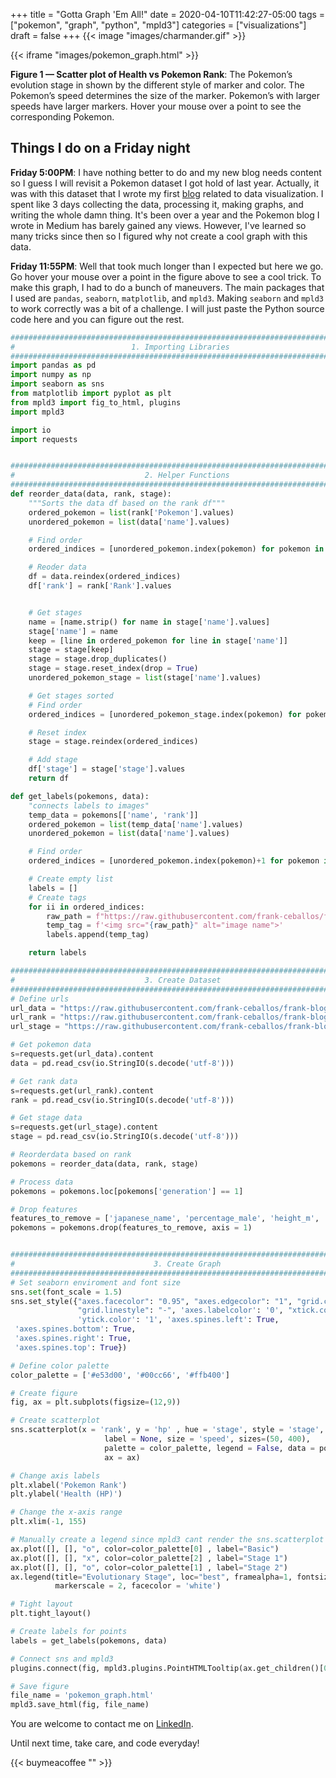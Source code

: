 +++
title = "Gotta Graph 'Em All!"
date = 2020-04-10T11:42:27-05:00
tags = ["pokemon", "graph", "python", "mpld3"]
categories = ["visualizations"]
draft = false
+++
{{< image "images/charmander.gif" >}}

{{< iframe "images/pokemon_graph.html" >}}

**Figure 1 — Scatter plot of Health vs Pokemon Rank**: The Pokemon’s evolution stage
in shown by the different style of marker and color. The Pokemon’s speed
determines the size of the marker. Pokemon’s with larger speeds have larger markers.
Hover your mouse over a point to see the corresponding Pokemon.

## Things I do on a Friday night
**Friday 5:00PM**: I have nothing better to do and my new blog needs
content so I guess I will revisit a Pokemon dataset I got hold of last year.
Actually, it was with this dataset that I wrote my first [blog](https://medium.com/i-want-to-be-the-very-best/visualizing-the-pokemon-dataset-using-the-seaborn-module-a47c71a470fb) related
to data visualization. I spent like 3 days collecting the data, processing it,
making graphs, and writing the whole damn thing. It's been over a year and
the Pokemon blog I wrote in Medium has barely gained any views. However,
I've learned so many tricks since then so I figured why not create a cool
graph with this data.

**Friday 11:55PM**: Well that took much longer than I expected but here we go.
Go hover your mouse over a point in the figure above to see a cool trick.
To make this graph, I had to do a bunch of maneuvers. The main packages
that I used are `pandas`, `seaborn`, `matplotlib`, and `mpld3`. Making
`seaborn` and `mpld3` to work correctly was a bit of a challenge.
I will just paste the Python source code here and you can figure out the rest.
```python
###############################################################################
#                          1. Importing Libraries                             #
###############################################################################
import pandas as pd
import numpy as np
import seaborn as sns
from matplotlib import pyplot as plt
from mpld3 import fig_to_html, plugins
import mpld3

import io
import requests


###############################################################################
#                             2. Helper Functions                             #
###############################################################################
def reorder_data(data, rank, stage):
    """Sorts the data df based on the rank df"""
    ordered_pokemon = list(rank['Pokemon'].values)
    unordered_pokemon = list(data['name'].values)

    # Find order
    ordered_indices = [unordered_pokemon.index(pokemon) for pokemon in ordered_pokemon]

    # Reoder data
    df = data.reindex(ordered_indices)
    df['rank'] = rank['Rank'].values


    # Get stages
    name = [name.strip() for name in stage['name'].values]
    stage['name'] = name
    keep = [line in ordered_pokemon for line in stage['name']]
    stage = stage[keep]
    stage = stage.drop_duplicates()
    stage = stage.reset_index(drop = True)
    unordered_pokemon_stage = list(stage['name'].values)

    # Get stages sorted
    # Find order
    ordered_indices = [unordered_pokemon_stage.index(pokemon) for pokemon in ordered_pokemon]

    # Reset index
    stage = stage.reindex(ordered_indices)

    # Add stage
    df['stage'] = stage['stage'].values
    return df

def get_labels(pokemons, data):
    "connects labels to images"
    temp_data = pokemons[['name', 'rank']]
    ordered_pokemon = list(temp_data['name'].values)
    unordered_pokemon = list(data['name'].values)

    # Find order
    ordered_indices = [unordered_pokemon.index(pokemon)+1 for pokemon in ordered_pokemon]

    # Create empty list
    labels = []
    # Create tags
    for ii in ordered_indices:
        raw_path = f"https://raw.githubusercontent.com/frank-ceballos/frank-blog/master/content/posts/04PokemonGraph/images/main_sprites/{ii}.png"
        temp_tag = f'<img src="{raw_path}" alt="image name">'
        labels.append(temp_tag)

    return labels

###############################################################################
#                             3. Create Dataset                               #
###############################################################################
# Define urls
url_data = "https://raw.githubusercontent.com/frank-ceballos/frank-blog/master/content/posts/04PokemonGraph/data/pokemon_data.csv"
url_rank = "https://raw.githubusercontent.com/frank-ceballos/frank-blog/master/content/posts/04PokemonGraph/data/pokemon_rank.csv"
url_stage = "https://raw.githubusercontent.com/frank-ceballos/frank-blog/master/content/posts/04PokemonGraph/data/stages.csv"

# Get pokemon data
s=requests.get(url_data).content
data = pd.read_csv(io.StringIO(s.decode('utf-8')))

# Get rank data
s=requests.get(url_rank).content
rank = pd.read_csv(io.StringIO(s.decode('utf-8')))

# Get stage data
s=requests.get(url_stage).content
stage = pd.read_csv(io.StringIO(s.decode('utf-8')))

# Reorderdata based on rank
pokemons = reorder_data(data, rank, stage)

# Process data
pokemons = pokemons.loc[pokemons['generation'] == 1]

# Drop features
features_to_remove = ['japanese_name', 'percentage_male', 'height_m', 'weight_kg', 'classfication', 'abilities', 'type2']
pokemons = pokemons.drop(features_to_remove, axis = 1)


###############################################################################
#                               3. Create Graph                               #
###############################################################################
# Set seaborn enviroment and font size
sns.set(font_scale = 1.5)
sns.set_style({"axes.facecolor": "0.95", "axes.edgecolor": "1", "grid.color": "1",
               "grid.linestyle": "-", 'axes.labelcolor': '0', "xtick.color": "1",
               'ytick.color': '1', 'axes.spines.left': True,
 'axes.spines.bottom': True,
 'axes.spines.right': True,
 'axes.spines.top': True})

# Define color palette
color_palette = ['#e53d00', '#00cc66', '#ffb400']

# Create figure
fig, ax = plt.subplots(figsize=(12,9))

# Create scatterplot
sns.scatterplot(x = 'rank', y = 'hp' , hue = 'stage', style = 'stage',
                     label = None, size = 'speed', sizes=(50, 400),
                     palette = color_palette, legend = False, data = pokemons,
                     ax = ax)

# Change axis labels
plt.xlabel('Pokemon Rank')
plt.ylabel('Health (HP)')

# Change the x-axis range
plt.xlim(-1, 155)

# Manually create a legend since mpld3 cant render the sns.scatterplot legend
ax.plot([], [], "o", color=color_palette[0] , label="Basic")
ax.plot([], [], "x", color=color_palette[2] , label="Stage 1")
ax.plot([], [], "o", color=color_palette[1] , label="Stage 2")
ax.legend(title="Evolutionary Stage", loc="best", framealpha=1, fontsize = 'medium',
          markerscale = 2, facecolor = 'white')

# Tight layout
plt.tight_layout()

# Create labels for points
labels = get_labels(pokemons, data)

# Connect sns and mpld3
plugins.connect(fig, mpld3.plugins.PointHTMLTooltip(ax.get_children()[0], labels))

# Save figure
file_name = 'pokemon_graph.html'
mpld3.save_html(fig, file_name)
```

You are welcome to contact me on [LinkedIn](https://www.linkedin.com/in/frank-ceballos/).

Until next time, take care, and code everyday!

{{< buymeacoffee "" >}}
